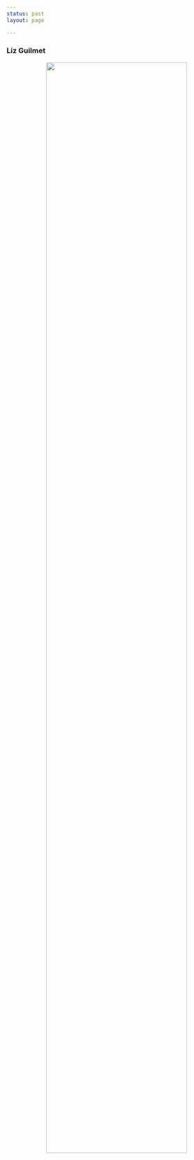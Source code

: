 ```yaml
---
status: past
layout: page

---
```


### Liz Guilmet

<center> <img src="{{site.baseurl}}/assets/images/OmensShowPost.png" width="80%"> </center>

